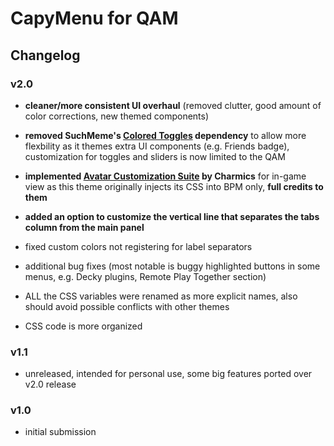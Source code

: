# CapyMenu for QAM

## Changelog

### v2.0

- **cleaner/more consistent UI overhaul** (removed clutter, good amount of color corrections, new themed components)
- **removed SuchMeme's [Colored Toggles](https://deckthemes.com/themes/view?themeId=d08de13f-2ef5-4d83-8b41-bbb325b3c5e1) dependency** to allow more flexbility as it themes extra UI components (e.g. Friends badge), customization for toggles and sliders is now limited to the QAM
- **implemented [Avatar Customization Suite](https://deckthemes.com/themes/view?themeId=1f9f487c-d6ab-43d0-9e51-a953f9438d9c) by Charmics** for in-game view as this theme originally injects its CSS into BPM only, **full credits to them**
- **added an option to customize the vertical line that separates the tabs column from the main panel**
- fixed custom colors not registering for label separators
- additional bug fixes (most notable is buggy highlighted buttons in some menus, e.g. Decky plugins, Remote Play Together section)


- ALL the CSS variables were renamed as more explicit names, also should avoid possible conflicts with other themes
- CSS code is more organized

### v1.1
- unreleased, intended for personal use, some big features ported over v2.0 release

### v1.0
- initial submission
